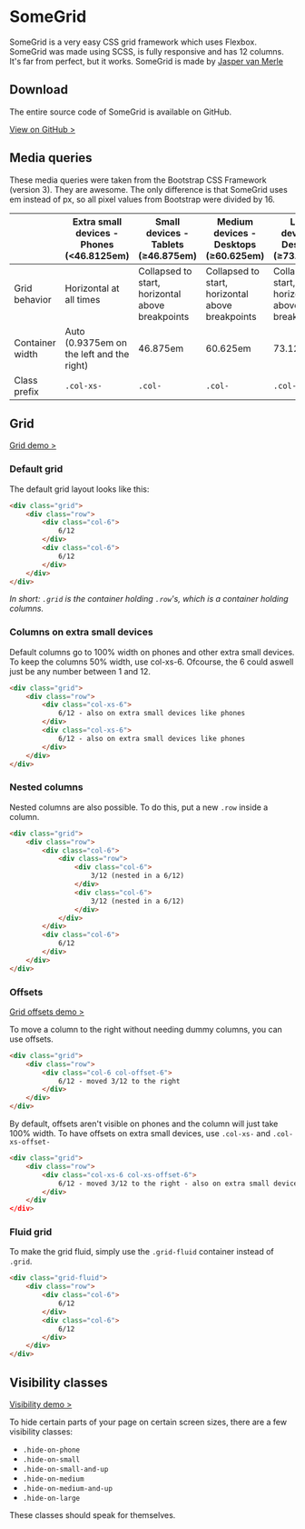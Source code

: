SomeGrid
==========

SomeGrid is a very easy CSS grid framework which uses Flexbox. SomeGrid was made using SCSS, is fully responsive and has 12 columns. It's far from perfect, but it works. SomeGrid is made by [Jasper van Merle][jasper-van-merle]

Download
--------

The entire source code of SomeGrid is available on GitHub.

[View on GitHub >][github]

Media queries
------------

These media queries were taken from the Bootstrap CSS Framework (version 3). They are awesome. The only difference is that SomeGrid uses em instead of px, so all pixel values from Bootstrap were divided by 16.

|                 | Extra small devices - Phones (<46.8125em) | Small devices - Tablets (≥46.875em)              | Medium devices - Desktops (≥60.625em)            | Large devices - Desktops (≥73.125em)             |
|-----------------|-------------------------------------------|--------------------------------------------------|--------------------------------------------------|--------------------------------------------------|
| Grid behavior   | Horizontal at all times                   | Collapsed to start, horizontal above breakpoints | Collapsed to start, horizontal above breakpoints | Collapsed to start, horizontal above breakpoints |
| Container width | Auto (0.9375em on the left and the right) | 46.875em                                         | 60.625em                                         | 73.125em                                         |
| Class prefix    | `.col-xs-`                                | `.col-`                                          | `.col-`                                          | `.col-`                                          |

Grid
---------------

[Grid demo >][demo-grid]

### Default grid

The default grid layout looks like this:
``` html
<div class="grid">
    <div class="row">
        <div class="col-6">
            6/12
        </div>
        <div class="col-6">
            6/12
        </div>
    </div>
</div>
```

*In short: `.grid` is the container holding `.row`'s, which is a container holding columns.*

### Columns on extra small devices

Default columns go to 100% width on phones and other extra small devices. To keep the columns 50% width, use col-xs-6. Ofcourse, the 6 could aswell just be any number between 1 and 12.
``` html
<div class="grid">
    <div class="row">
        <div class="col-xs-6">
            6/12 - also on extra small devices like phones
        </div>
        <div class="col-xs-6">
            6/12 - also on extra small devices like phones
        </div>
    </div>
</div>
```

### Nested columns

Nested columns are also possible. To do this, put a new `.row` inside a column.
``` html
<div class="grid">
    <div class="row">
        <div class="col-6">
            <div class="row">
                <div class="col-6">
                    3/12 (nested in a 6/12)
                </div>
                <div class="col-6">
                    3/12 (nested in a 6/12)
                </div>
            </div>
        </div>
        <div class="col-6">
            6/12
        </div>
    </div>
</div>
```

### Offsets

[Grid offsets demo >][demo-grid-offsets]

To move a column to the right without needing dummy columns, you can use offsets.
``` html
<div class="grid">
    <div class="row">
        <div class="col-6 col-offset-6">
            6/12 - moved 3/12 to the right
        </div>
    </div>
</div>
```

By default, offsets aren't visible on phones and the column will just take 100% width. To have offsets on extra small devices, use `.col-xs-` and `.col-xs-offset-`
``` html
<div class="grid">
    <div class="row">
        <div class="col-xs-6 col-xs-offset-6">
            6/12 - moved 3/12 to the right - also on extra small devices like phones
        </div>
    </div
</div>
```

### Fluid grid

To make the grid fluid, simply use the `.grid-fluid` container instead of `.grid`.
``` html
<div class="grid-fluid">
    <div class="row">
        <div class="col-6">
            6/12
        </div>
        <div class="col-6">
            6/12
        </div>
    </div>
</div>
```

Visibility classes
------------

[Visibility demo >][demo-visibility]

To hide certain parts of your page on certain screen sizes, there are a few visibility classes:

* `.hide-on-phone`
* `.hide-on-small`
* `.hide-on-small-and-up`
* `.hide-on-medium`
* `.hide-on-medium-and-up`
* `.hide-on-large`

These classes should speak for themselves.

[jasper-van-merle]: https://jaspervanmerle.com/
[github]: https://github.com/JvanMerle/some-grid
[demo-grid]: https://jaspervanmerle.com/some-grid/examples/grid.html
[demo-grid-offsets]: https://jaspervanmerle.com/some-grid/examples/grid-offsets.html
[demo-visibility]: https://jaspervanmerle.com/some-grid/examples/visibility.html